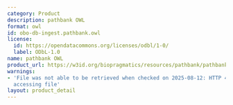 ```yaml
---
category: Product
description: pathbank OWL
format: owl
id: obo-db-ingest.pathbank.owl
license:
  id: https://opendatacommons.org/licenses/odbl/1-0/
  label: ODbL-1.0
name: pathbank OWL
product_url: https://w3id.org/biopragmatics/resources/pathbank/pathbank.owl
warnings:
- 'File was not able to be retrieved when checked on 2025-08-12: HTTP 404 error when
  accessing file'
layout: product_detail
---
```


